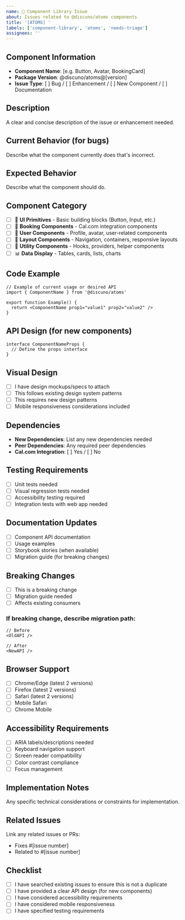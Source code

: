 ```yaml
---
name: 🧩 Component Library Issue
about: Issues related to @discuno/atoms components
title: '[ATOMS] '
labels: ['component-library', 'atoms', 'needs-triage']
assignees: ''
---
```


## Component Information

- **Component Name**: [e.g. Button, Avatar, BookingCard]
- **Package Version**: @discuno/atoms@[version]
- **Issue Type**: [ ] Bug / [ ] Enhancement / [ ] New Component / [ ] Documentation

## Description

A clear and concise description of the issue or enhancement needed.

## Current Behavior (for bugs)

Describe what the component currently does that's incorrect.

## Expected Behavior

Describe what the component should do.

## Component Category

- [ ] 🎨 **UI Primitives** - Basic building blocks (Button, Input, etc.)
- [ ] 📅 **Booking Components** - Cal.com integration components
- [ ] 👤 **User Components** - Profile, avatar, user-related components
- [ ] 📱 **Layout Components** - Navigation, containers, responsive layouts
- [ ] 🔧 **Utility Components** - Hooks, providers, helper components
- [ ] 📊 **Data Display** - Tables, cards, lists, charts

## Code Example

```tsx
// Example of current usage or desired API
import { ComponentName } from '@discuno/atoms'

export function Example() {
  return <ComponentName prop1="value1" prop2="value2" />
}
```

## API Design (for new components)

```tsx
interface ComponentNameProps {
  // Define the props interface
}
```

## Visual Design

- [ ] I have design mockups/specs to attach
- [ ] This follows existing design system patterns
- [ ] This requires new design patterns
- [ ] Mobile responsiveness considerations included

## Dependencies

- **New Dependencies**: List any new dependencies needed
- **Peer Dependencies**: Any required peer dependencies
- **Cal.com Integration**: [ ] Yes / [ ] No

## Testing Requirements

- [ ] Unit tests needed
- [ ] Visual regression tests needed
- [ ] Accessibility testing required
- [ ] Integration tests with web app needed

## Documentation Updates

- [ ] Component API documentation
- [ ] Usage examples
- [ ] Storybook stories (when available)
- [ ] Migration guide (for breaking changes)

## Breaking Changes

- [ ] This is a breaking change
- [ ] Migration guide needed
- [ ] Affects existing consumers

### If breaking change, describe migration path:

```tsx
// Before
<OldAPI />

// After
<NewAPI />
```

## Browser Support

- [ ] Chrome/Edge (latest 2 versions)
- [ ] Firefox (latest 2 versions)
- [ ] Safari (latest 2 versions)
- [ ] Mobile Safari
- [ ] Chrome Mobile

## Accessibility Requirements

- [ ] ARIA labels/descriptions needed
- [ ] Keyboard navigation support
- [ ] Screen reader compatibility
- [ ] Color contrast compliance
- [ ] Focus management

## Implementation Notes

Any specific technical considerations or constraints for implementation.

## Related Issues

Link any related issues or PRs:

- Fixes #[issue number]
- Related to #[issue number]

## Checklist

- [ ] I have searched existing issues to ensure this is not a duplicate
- [ ] I have provided a clear API design (for new components)
- [ ] I have considered accessibility requirements
- [ ] I have considered mobile responsiveness
- [ ] I have specified testing requirements
